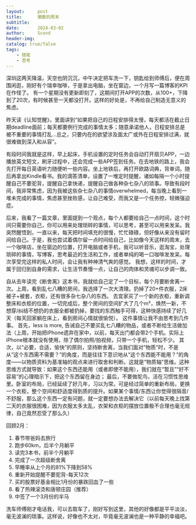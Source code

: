 ```yaml
---
layout:     post
title:      懒散的周末
subtitle:   
date:       2024-03-02
author:     Scond
header-img: 
catalog: true/false
tags:
    - 随笔
    - 思考
---
```

深圳这两天降温，天空也阴沉沉，中午决定把车洗一下，钥匙给到师傅后，便在周围闲逛，刚好有个瑞幸咖啡，于是拿出电脑，坐在窗边，一个月写一篇博客的KPI在作怪了。
有一个星期没有更新即刻了，这期间打开APP的次数，从100+，下降到了20次，有时候甚至一天都没打开。这样的好处是，不再给自己制造无意义的焦虑。

昨天读《认知觉醒》，里面讲到“如果把自己的日程安排得太慢，每天都活在截止日期deadline面前；每天都要例行完成的事情太多；随意承诺他人，日程安排总是被不重要的事情打乱...总之，只要内在的欲望涉及面太广或外在日程安排过满，就很难做到深入和从容”。

有段时间我就是这样，早上起床，手机设置的定时任务会自动打开扇贝APP，一边播放英文短文，刷牙过程中，还会完成一些APP签到任务。在去地铁的路上，我会先打开每日英语听力随便听一些内容。坐上地铁后，再打开欧路词典，背单词。随后再拿出Kindle看书。我的滴答清单，设置了一堆定时提醒，诸如每隔一个小时提醒自己不要驼背，提醒自己拿快递，提醒自己做各种杂七杂八的琐事。导致有段时间，我非常焦虑，因为我被这些杂七杂八的事情overwhelmed，每当晚上看到一堆未完成的事情，焦虑甚至挫败感，让自己难受，而我又是一个任务控，轻微强迫症。

后来，我看了一篇文章，里面提到一个观点，每个人都要给自己一点时间，这个时间只需要你自己，你可以用来处理琐碎的事情，可以思考，甚至可以用来发呆。我突然醒悟到，一直以来，每天把时间填充的很慢，忙忙碌碌，但好像从来没有留时间给自己。于是，我也尝试着偶尔留一点时间给自己，比如像今天这样的周末，去一个咖啡店，坐在窗边的位置，打开电脑或者手机，我可以听音乐，逛淘宝，处理琐碎的事情，写博客，思考最近的生活和工作，或者单纯的喝一口咖啡发发呆。每次享受完这样的私人时间，会让我有种神清气爽的感觉。
我想，这样的时间，才属于回归到自身的需求，让生活节奏慢一点，让自己的肉体和灵魂可以步调一致。

自从去年读完《断舍离》这本书，我就给自己定了一个目标，每个月要断舍离一次。上周，看到乱七八糟的房间，我选择了一次大清理。扔掉了20+件衣服，2床被子+被套，衣柜，还有很多杂七杂八的东西。
去宜家买了一个新的衣柜，重新调整床和衣柜的位置，一切完成后，整个房间的空间扩大了几个m²，焕然一新，不想穿/纠结不想扔的衣服全都被扔掉，要找的东西触手可得，这种快感持续了好几天（每天回家躺在床上，看到房间心情就很愉悦）。
这件事情让我不由思考到几件事。
首先，less is more, 告诫自己不要买乱七八糟的物品，或者不断给生活做加法（上周，开始把iPhone遗弃在家中，以前，每天出门都会带2个手机。实际上iPhone根本就没有使用，除了偶尔拍照/拍视频，只带一个手机，轻松不少。
其次，以“必要，合适，愉快”的原则，坚持断舍离，当我们面对“物质”时，不是从“这个东西需不需要？”的角度，而是往往下意识地从“这个东西能不能用？”的角度——以物质资料为基准轴的观点来进行取舍和判断。这就是“物质轴”思维。这种思维方式就导致：如果这个东西还能用（或者即使不能用），我们就在“暂且”“好不容易”的心理暗示下，把这个东西留在身边；
最后，不要做鸵鸟，活在习惯性思维里。卧室的布局，已经延续了好几年，习以为常。可是经过简单的重新布局，更换一个衣柜，整个空间和舒适度得到质的提升。如果某个事情/东西让你觉得很隔音/不舒服，那么这个东西一定有问题，就一定要想办法去解决它（以前每天晚上找第二天的衣服很困难，因为衣服太多太乱，衣架和衣柜的摆放位置极不合理也毫无规律，自己竟然忍受了那么久）

回顾2月：
1. 春节带爸妈去旅行
2. 跑步60km，后半个月躺平
3. 读完3本书，前半个月躺平
4. 完成了一次超级断舍离
5. 早睡率从上个月的81%下降到58%
6. 重新开始提醒不要驼背-每天12次
7. 买的股票好基金相比1月份的暴跌回血了一些
8. 看了热辣滚烫和唐顿庄园（推荐）
9. 中签了一个3月份的半马

洗车师傅刚才电话我，可以去取车了，刚好写到这里，其他的好像都是平平淡淡，毫无波澜的琐事。这样说，好像也不太对，毕竟毫无波澜也是一种平静的幸福吧。

